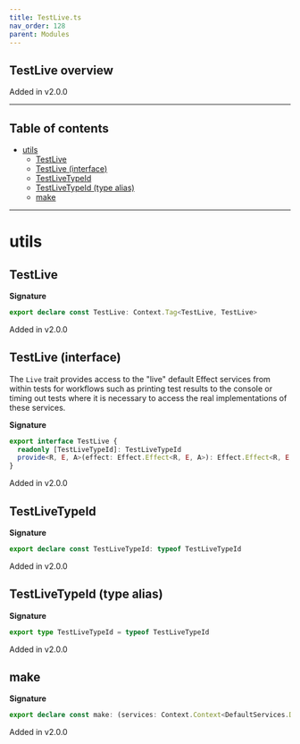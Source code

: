 ```yaml
---
title: TestLive.ts
nav_order: 128
parent: Modules
---
```


## TestLive overview

Added in v2.0.0

---

<h2 class="text-delta">Table of contents</h2>

- [utils](#utils)
  - [TestLive](#testlive)
  - [TestLive (interface)](#testlive-interface)
  - [TestLiveTypeId](#testlivetypeid)
  - [TestLiveTypeId (type alias)](#testlivetypeid-type-alias)
  - [make](#make)

---

# utils

## TestLive

**Signature**

```ts
export declare const TestLive: Context.Tag<TestLive, TestLive>
```

Added in v2.0.0

## TestLive (interface)

The `Live` trait provides access to the "live" default Effect services from
within tests for workflows such as printing test results to the console or
timing out tests where it is necessary to access the real implementations of
these services.

**Signature**

```ts
export interface TestLive {
  readonly [TestLiveTypeId]: TestLiveTypeId
  provide<R, E, A>(effect: Effect.Effect<R, E, A>): Effect.Effect<R, E, A>
}
```

Added in v2.0.0

## TestLiveTypeId

**Signature**

```ts
export declare const TestLiveTypeId: typeof TestLiveTypeId
```

Added in v2.0.0

## TestLiveTypeId (type alias)

**Signature**

```ts
export type TestLiveTypeId = typeof TestLiveTypeId
```

Added in v2.0.0

## make

**Signature**

```ts
export declare const make: (services: Context.Context<DefaultServices.DefaultServices>) => TestLive
```

Added in v2.0.0
